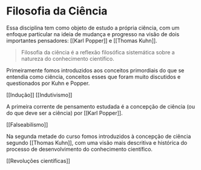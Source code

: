 # Filosofia da Ciência
Essa disciplina tem como objeto de estudo a própria ciência, com um enfoque particular na ideia de mudança e progresso na visão de dois importantes pensadores: [[Karl Popper]] e [[Thomas Kuhn]].

> Filosofia da ciência é a reflexão filosófica sistemática sobre a natureza do conhecimento científico.

Primeiramente fomos introduzidos aos conceitos primordiais do que se entendia como ciência, conceitos esses que foram muito discutidos e questionados por Kuhn e Popper.

[[Indução]]
[[Indutivismo]]

A primeira corrente de pensamento estudada é a concepção de ciência (ou do que deve ser a ciência) por [[Karl Popper]].

[[Falseabilismo]]

Na segunda metade do curso fomos introduzidos à concepção de ciência segundo [[Thomas Kuhn]], com uma visão mais descritiva e histórica do processo de desenvolvimento do conhecimento científico.

[[Revoluções científicas]]
